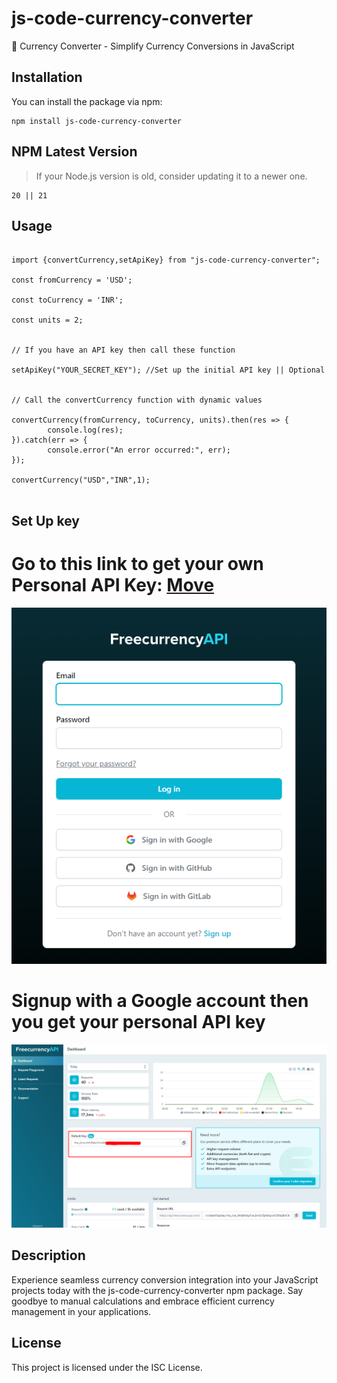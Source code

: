 
# js-code-currency-converter

  

💱 Currency Converter - Simplify Currency Conversions in JavaScript

  

## Installation

  

You can install the package via npm:

```
npm install js-code-currency-converter

```

## NPM Latest Version

> If your Node.js version is old, consider updating it to a newer one.

```
20 || 21
```
  

## Usage

```

import {convertCurrency,setApiKey} from "js-code-currency-converter";

const fromCurrency = 'USD';

const toCurrency = 'INR';

const units = 2;

  
// If you have an API key then call these function

setApiKey("YOUR_SECRET_KEY"); //Set up the initial API key || Optional


// Call the convertCurrency function with dynamic values

convertCurrency(fromCurrency, toCurrency, units).then(res => {
        console.log(res);
}).catch(err => {
        console.error("An error occurred:", err);
});

convertCurrency("USD","INR",1);
  

```

## Set Up key
 
# Go to this link to get your own Personal API Key: [Move](https://app.freecurrencyapi.com/)


![api](https://github.com/hiteshcreator/js-currency-converter/blob/master/assets/singup.png)


# Signup with a Google account then you get your personal API key

![api](https://github.com/hiteshcreator/js-currency-converter/blob/master/assets/api.png)



## Description

Experience seamless currency conversion integration into your JavaScript projects today with the js-code-currency-converter npm package. Say goodbye to manual calculations and embrace efficient currency management in your applications.

  

## License

This project is licensed under the ISC License.
